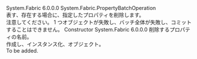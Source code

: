 <Type Name="DeletePropertyOperation" FullName="System.Fabric.DeletePropertyOperation">
  <TypeSignature Language="C#" Value="public sealed class DeletePropertyOperation : System.Fabric.PropertyBatchOperation" />
  <TypeSignature Language="ILAsm" Value=".class public auto ansi sealed beforefieldinit DeletePropertyOperation extends System.Fabric.PropertyBatchOperation" />
  <TypeSignature Language="DocId" Value="T:System.Fabric.DeletePropertyOperation" />
  <TypeSignature Language="VB.NET" Value="Public NotInheritable Class DeletePropertyOperation&#xA;Inherits PropertyBatchOperation" />
  <TypeSignature Language="F#" Value="type DeletePropertyOperation = class&#xA;    inherit PropertyBatchOperation" />
  <AssemblyInfo>
    <AssemblyName>System.Fabric</AssemblyName>
    <AssemblyVersion>6.0.0.0</AssemblyVersion>
  </AssemblyInfo>
  <Base>
    <BaseTypeName>System.Fabric.PropertyBatchOperation</BaseTypeName>
  </Base>
  <Interfaces />
  <Docs>
    <summary>
      <para>表す、<see cref="T:System.Fabric.PropertyBatchOperation" />存在する場合に、指定したプロパティを削除します。</para>
    </summary>
    <remarks>
      <para>注意してください。 1 つ<see cref="T:System.Fabric.PropertyBatchOperation" />オブジェクトが失敗し、バッチ全体が失敗し、コミットすることはできません。</para>
    </remarks>
  </Docs>
  <Members>
    <Member MemberName=".ctor">
      <MemberSignature Language="C#" Value="public DeletePropertyOperation (string propertyName);" />
      <MemberSignature Language="ILAsm" Value=".method public hidebysig specialname rtspecialname instance void .ctor(string propertyName) cil managed" />
      <MemberSignature Language="DocId" Value="M:System.Fabric.DeletePropertyOperation.#ctor(System.String)" />
      <MemberSignature Language="VB.NET" Value="Public Sub New (propertyName As String)" />
      <MemberSignature Language="F#" Value="new System.Fabric.DeletePropertyOperation : string -&gt; System.Fabric.DeletePropertyOperation" Usage="new System.Fabric.DeletePropertyOperation propertyName" />
      <MemberType>Constructor</MemberType>
      <AssemblyInfo>
        <AssemblyName>System.Fabric</AssemblyName>
        <AssemblyVersion>6.0.0.0</AssemblyVersion>
      </AssemblyInfo>
      <Parameters>
        <Parameter Name="propertyName" Type="System.String" />
      </Parameters>
      <Docs>
        <param name="propertyName">
          <para>削除するプロパティの名前。</para>
        </param>
        <summary>
          <para>作成し、インスタンス化、<see cref="T:System.Fabric.DeletePropertyOperation" />オブジェクト。</para>
        </summary>
        <remarks>To be added.</remarks>
      </Docs>
    </Member>
  </Members>
</Type>